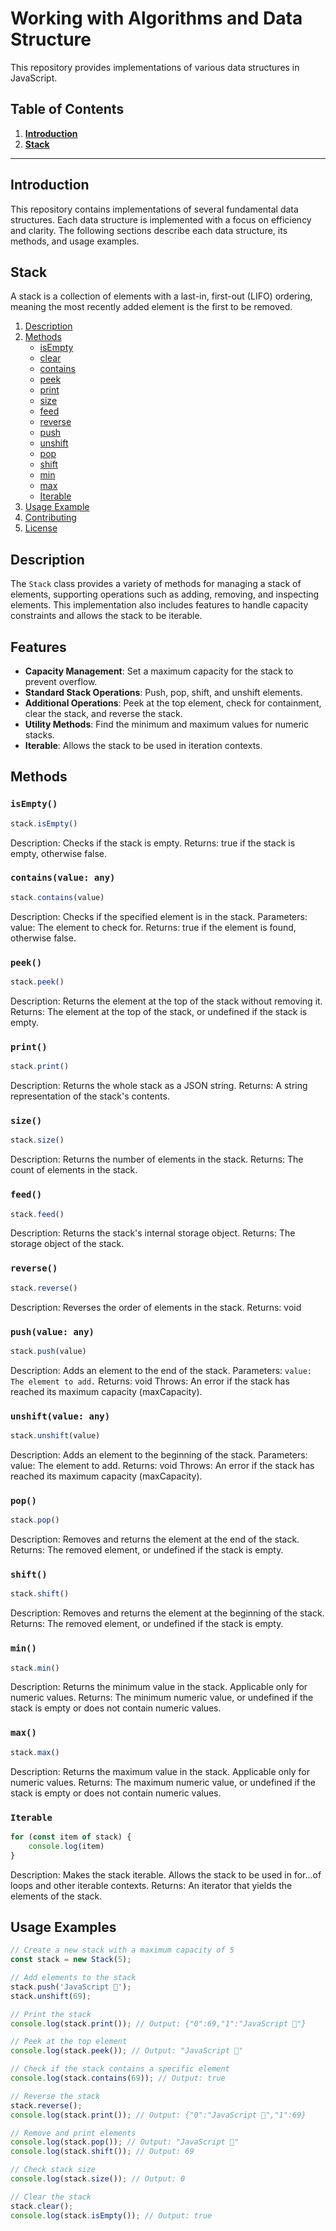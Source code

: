 # Working with Algorithms and Data Structure

This repository provides implementations of various data structures in JavaScript.

## Table of Contents

1. **[Introduction](#introduction)**
2. **[Stack](#stack)**

---

## Introduction

This repository contains implementations of several fundamental data structures. Each data structure is implemented with a focus on efficiency and clarity. The following sections describe each data structure, its methods, and usage examples.

## Stack

A stack is a collection of elements with a last-in, first-out (LIFO) ordering, meaning the most recently added element is the first to be removed.

1. [Description](#description)
2. [Methods](#methods)
   - [isEmpty](#isempty)
   - [clear](#clear)
   - [contains](#contains)
   - [peek](#peek)
   - [print](#print)
   - [size](#size)
   - [feed](#feed)
   - [reverse](#reverse)
   - [push](#push)
   - [unshift](#unshift)
   - [pop](#pop)
   - [shift](#shift)
   - [min](#min)
   - [max](#max)
   - [Iterable](#iterable)
3. [Usage Example](#usage-example)
4. [Contributing](#contributing)
5. [License](#license)

## Description

The `Stack` class provides a variety of methods for managing a stack of elements, supporting operations such as adding, removing, and inspecting elements. This implementation also includes features to handle capacity constraints and allows the stack to be iterable.

## Features

- **Capacity Management**: Set a maximum capacity for the stack to prevent overflow.
- **Standard Stack Operations**: Push, pop, shift, and unshift elements.
- **Additional Operations**: Peek at the top element, check for containment, clear the stack, and reverse the stack.
- **Utility Methods**: Find the minimum and maximum values for numeric stacks.
- **Iterable**: Allows the stack to be used in iteration contexts.

## Methods

### `isEmpty()`

```javascript
stack.isEmpty()
```

Description: Checks if the stack is empty.
Returns: true if the stack is empty, otherwise false.

### `contains(value: any)`

```javascript
stack.contains(value)
```

Description: Checks if the specified element is in the stack.
Parameters:
value: The element to check for.
Returns: true if the element is found, otherwise false.

### `peek()`

```javascript
stack.peek()
```

Description: Returns the element at the top of the stack without removing it.
Returns: The element at the top of the stack, or undefined if the stack is empty.

### `print()`

```javascript
stack.print()
```

Description: Returns the whole stack as a JSON string.
Returns: A string representation of the stack's contents.

### `size()`

```javascript
stack.size()
```

Description: Returns the number of elements in the stack.
Returns: The count of elements in the stack.

### `feed()`

```javascript
stack.feed()
```

Description: Returns the stack's internal storage object.
Returns: The storage object of the stack.

### `reverse()`

```javascript
stack.reverse()
```

Description: Reverses the order of elements in the stack.
Returns: void

### `push(value: any)`

```javascript
stack.push(value)
```

Description: Adds an element to the end of the stack.
Parameters:
`value: The element to add.`
Returns: void
Throws: An error if the stack has reached its maximum capacity (maxCapacity).

### `unshift(value: any)`

```javascript
stack.unshift(value)
```

Description: Adds an element to the beginning of the stack.
Parameters:
value: The element to add.
Returns: void
Throws: An error if the stack has reached its maximum capacity (maxCapacity).

### `pop()`

```javascript
stack.pop()
```

Description: Removes and returns the element at the end of the stack.
Returns: The removed element, or undefined if the stack is empty.

### `shift()`

```javascript
stack.shift()
```

Description: Removes and returns the element at the beginning of the stack.
Returns: The removed element, or undefined if the stack is empty.

### `min()`

```javascript
stack.min()
```

Description: Returns the minimum value in the stack. Applicable only for numeric values.
Returns: The minimum numeric value, or undefined if the stack is empty or does not contain numeric values.

### `max()`

```javascript
stack.max()
```

Description: Returns the maximum value in the stack. Applicable only for numeric values.
Returns: The maximum numeric value, or undefined if the stack is empty or does not contain numeric values.

### `Iterable`

```javascript
for (const item of stack) {
	console.log(item)
}
```

Description: Makes the stack iterable. Allows the stack to be used in for...of loops and other iterable contexts.
Returns: An iterator that yields the elements of the stack.

## Usage Examples

```javascript
// Create a new stack with a maximum capacity of 5
const stack = new Stack(5);

// Add elements to the stack
stack.push('JavaScript 💛');
stack.unshift(69);

// Print the stack
console.log(stack.print()); // Output: {"0":69,"1":"JavaScript 💛"}

// Peek at the top element
console.log(stack.peek()); // Output: "JavaScript 💛"

// Check if the stack contains a specific element
console.log(stack.contains(69)); // Output: true

// Reverse the stack
stack.reverse();
console.log(stack.print()); // Output: {"0":"JavaScript 💛","1":69}

// Remove and print elements
console.log(stack.pop()); // Output: "JavaScript 💛"
console.log(stack.shift()); // Output: 69

// Check stack size
console.log(stack.size()); // Output: 0

// Clear the stack
stack.clear();
console.log(stack.isEmpty()); // Output: true
```